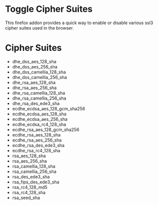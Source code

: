 # Toggle Cipher Suites #

This firefox addon provides a quick way to enable or disable various ssl3 cipher suites used in the browser.


# Cipher Suites  #

- dhe_dss_aes_128_sha
- dhe_dss_aes_256_sha
- dhe_dss_camellia_128_sha
- dhe_dss_camellia_256_sha
- dhe_rsa_aes_128_sha
- dhe_rsa_aes_256_sha
- dhe_rsa_camellia_128_sha
- dhe_rsa_camellia_256_sha
- dhe_rsa_des_ede3_sha
- ecdhe_ecdsa_aes_128_gcm_sha256
- ecdhe_ecdsa_aes_128_sha
- ecdhe_ecdsa_aes_256_sha
- ecdhe_ecdsa_rc4_128_sha
- ecdhe_rsa_aes_128_gcm_sha256
- ecdhe_rsa_aes_128_sha
- ecdhe_rsa_aes_256_sha
- ecdhe_rsa_des_ede3_sha
- ecdhe_rsa_rc4_128_sha
- rsa_aes_128_sha
- rsa_aes_256_sha
- rsa_camellia_128_sha
- rsa_camellia_256_sha
- rsa_des_ede3_sha
- rsa_fips_des_ede3_sha
- rsa_rc4_128_md5
- rsa_rc4_128_sha
- rsa_seed_sha


